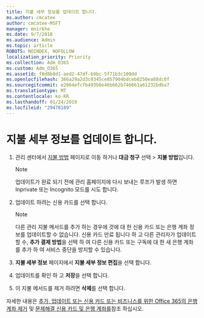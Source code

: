 ```yaml
---
title: 지불 세부 정보를 업데이트 합니다.
ms.author: cmcatee
author: cmcatee-MSFT
manager: mnirkhe
ms.date: 9/7/2018
ms.audience: Admin
ms.topic: article
ROBOTS: NOINDEX, NOFOLLOW
localization_priority: Priority
ms.collection: Adm_O365
ms.custom: Adm_O365
ms.assetid: f8d8b8d1-aed2-47df-b9bc-5f71b3c109dd
ms.openlocfilehash: 366a29a2d3c0345ce857904bdceb8250ea88dc0f
ms.sourcegitcommit: e2864efcfb493b6e46b662b746661a61232bdba7
ms.translationtype: MT
ms.contentlocale: ko-KR
ms.lasthandoff: 01/24/2019
ms.locfileid: "29478189"
---
```

# <a name="update-payment-details"></a>지불 세부 정보를 업데이트 합니다.

1. 관리 센터에서 [지불 방법](https://go.microsoft.com/fwlink/p/?linkid=2018806) 페이지로 이동 하거나 **대금 청구** 선택 \> **지불 방법**입니다.
    
    > [!NOTE]
    > 업데이트가 완료 되기 전에 관리 홈페이지에 다시 보내는 루프가 발생 하면 Inprivate 또는 Incognito 모드를 시도 합니다. 
  
2. 업데이트 하려는 신용 카드를 선택 합니다.
    
    > [!NOTE]
    > 다른 관리 지불 메서드를 추가 하는 경우에 것에 대 한 신용 카드 또는 은행 계좌 정보를 업데이트할 수 없습니다. 신용 카드 만료 됩니다 하 고 다른 관리자가 업데이트할 수, **추가 결제 방법**을 선택 하 여 다른 신용 카드 또는 구독에 대 한 새 은행 계좌를 추가 하 여 서비스 중단을 방지할 수 있습니다. 
  
3. **지불 세부 정보** 페이지에서 **지불 세부 정보 편집**을 선택 합니다.
    
4. 업데이트를 확인 하 고 **저장**을 선택 합니다.
    
5. 이 지불 메서드를 제거 하려면 **삭제**를 선택 합니다.
    
자세한 내용은 [추가, 업데이트 또는 신용 카드 또는 비즈니스를 위한 Office 365의 은행 계좌 제거](https://support.office.com/article/30ba9c83-50d8-4020-90ed-830a5b8c8724) 및 [문제해결 신용 카드 및 은행 계좌를](https://support.office.com/article/30ba9c83-50d8-4020-90ed-830a5b8c8724)참조 하십시오.
  


